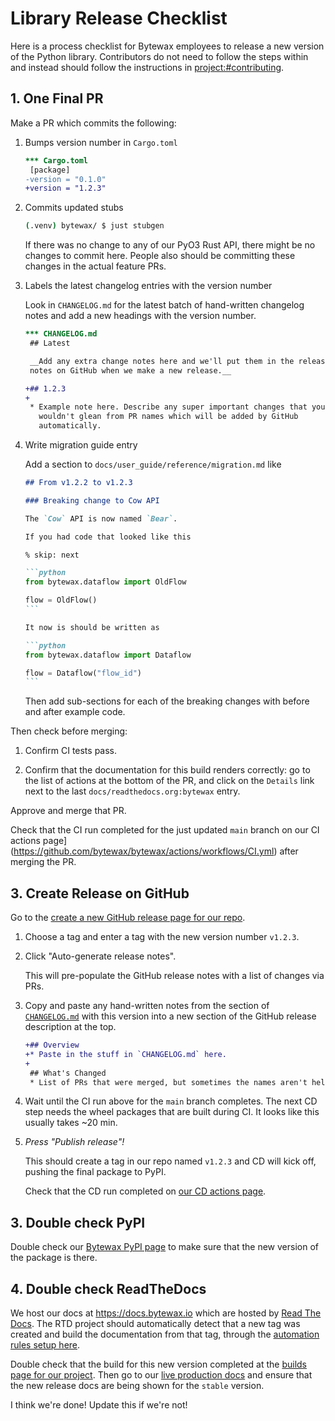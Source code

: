 # Library Release Checklist

Here is a process checklist for Bytewax employees to release a new
version of the Python library. Contributors do not need to follow the
steps within and instead should follow the instructions in
<project:#contributing>.

## 1. One Final PR

Make a PR which commits the following:

1. Bumps version number in `Cargo.toml`

   ```diff
   *** Cargo.toml
    [package]
   -version = "0.1.0"
   +version = "1.2.3"
   ```

2. Commits updated stubs

   ```sh
   (.venv) bytewax/ $ just stubgen
   ```

   If there was no change to any of our PyO3 Rust API, there might be
   no changes to commit here. People also should be committing these
   changes in the actual feature PRs.

3. Labels the latest changelog entries with the version number

   Look in `CHANGELOG.md` for the latest batch of hand-written
   changelog notes and add a new headings with the version number.

   ```diff
   *** CHANGELOG.md
    ## Latest

    __Add any extra change notes here and we'll put them in the release
    notes on GitHub when we make a new release.__

   +## 1.2.3
   +
    * Example note here. Describe any super important changes that you
      wouldn't glean from PR names which will be added by GitHub
      automatically.
   ```

4. Write migration guide entry

   Add a section to `docs/user_guide/reference/migration.md` like

   ````markdown
   ## From v1.2.2 to v1.2.3

   ### Breaking change to Cow API

   The `Cow` API is now named `Bear`.

   If you had code that looked like this

   % skip: next

   ```python
   from bytewax.dataflow import OldFlow

   flow = OldFlow()
   ```

   It now is should be written as

   ```python
   from bytewax.dataflow import Dataflow

   flow = Dataflow("flow_id")
   ```
   ````

   Then add sub-sections for each of the breaking changes with before
   and after example code.

Then check before merging:

1. Confirm CI tests pass.

2. Confirm that the documentation for this build renders correctly: go
    to the list of actions at the bottom of the PR, and click on the
    `Details` link next to the last `docs/readthedocs.org:bytewax`
    entry.

Approve and merge that PR.

Check that the CI run completed for the just updated `main` branch on
our CI actions
page](https://github.com/bytewax/bytewax/actions/workflows/CI.yml)
after merging the PR.

## 3. Create Release on GitHub

Go to the [create a new GitHub release page for our
repo](https://github.com/bytewax/bytewax/releases/new).

1. Choose a tag and enter a tag with the new version number `v1.2.3`.

2. Click "Auto-generate release notes".

   This will pre-populate the GitHub release notes with a list of
   changes via PRs.

3. Copy and paste any hand-written notes from the section of
   [`CHANGELOG.md`](https://raw.githubusercontent.com/bytewax/bytewax/main/CHANGELOG.md)
   with this version into a new section of the GitHub release
   description at the top.

   ```diff
   +## Overview
   +* Paste in the stuff in `CHANGELOG.md` here.
   +
    ## What's Changed
    * List of PRs that were merged, but sometimes the names aren't helpful.
   ```

4. Wait until the CI run above for the `main` branch completes. The
   next CD step needs the wheel packages that are built during CI. It
   looks like this usually takes ~20 min.

5. *Press "Publish release"!*

   This should create a tag in our repo named `v1.2.3` and CD will
   kick off, pushing the final package to PyPI.

   Check that the CD run completed on [our CD actions
   page](https://github.com/bytewax/bytewax/actions/workflows/CD.yml).

## 3. Double check PyPI

Double check our [Bytewax PyPI
page](https://pypi.org/project/bytewax/) to make sure that the new
version of the package is there.

## 4. Double check ReadTheDocs

We host our docs at <https://docs.bytewax.io> which are hosted by
[Read The Docs](https://docs.readthedocs.io/en/stable/index.html). The
RTD project should automatically detect that a new tag was created and
build the documentation from that tag, through the [automation rules
setup here](https://readthedocs.org/dashboard/bytewax/rules/).

Double check that the build for this new version completed at the
[builds page for our
project](https://readthedocs.org/projects/bytewax/builds/). Then go to
our [live production docs](https://docs.bytewax.io) and ensure that
the new release docs are being shown for the `stable` version.

I think we're done! Update this if we're not!
